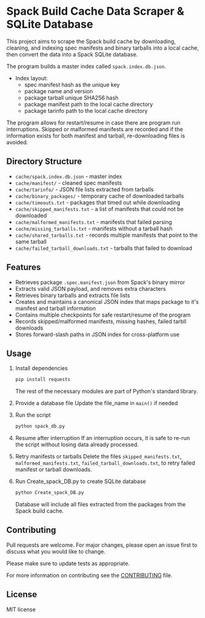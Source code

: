 # Spack Build Cache Data Scraper & SQLite Database

This project aims to scrape the Spack build cache by downloading, cleaning, and indexing spec manifests and binary tarballs into a local cache, then convert the data into a Spack SQLite database. 

The program builds a master index called `spack.index.db.json`. 
* Index layout:
    * spec manifest hash as the unique key
    * package name and version
    * package tarball unique SHA256 hash
    * package manifest path to the local cache directory
    * package tarinfo path to the local cache directory

The program allows for restart/resume in case there are program run interruptions. Skipped or malformed manifests are recorded and if the information exists for both manifest and tarball, re-downloading files is avoided. 

## Directory Structure
* `cache/spack.index.db.json` - master index
* `cache/manifest/` - cleaned spec manifests
* `cache/tarinfo/` - JSON file lists extracted from tarballs
* `cache/binary_packages/` - temporary cache of downloaded tarballs
* `cache/timeouts.txt` - packages that timed out while downloading
* `cache/skipped_manifests.txt` - a list of manifests that could not be downloaded
* `cache/malformed_manifests.txt` - manifests that failed parsing
* `cache/missing_tarballs.txt` - manifests without a tarball hash
* `cache/shared_tarballs.txt` - records multiple manifests that point to the same tarball
* `cache/failed_tarball_downloads.txt` - tarballs that failed to download

## Features
* Retrieves package `.spec.manifest.json` from Spack's binary mirror
* Extracts valid JSON payload, and removes extra characters
* Retrieves binary tarballs and extracts file lists
* Creates and maintains a canonical JSON index that maps package to it's manifest and tarball information
* Contains multiple checkpoints for safe restart/resume of the program
* Records skipped/malformed manifests, missing hashes, failed tarbll downloads
* Stores forward-slash paths in JSON index for cross-platform use

## Usage
1. Install dependencies
    ```bash
    pip install requests
    ```
    The rest of the necessary modules are part of Python's standard library.

2. Provide a database file
    Update the file_name in `main()` if needed

3. Run the script
    ```bash
    python spack_db.py
    ```

4. Resume after interruption
    If an interruption occurs, it is safe to re-run the script without losing data already processed. 

5. Retry manifests or tarballs
    Delete the files `skipped_manifests.txt`, `malformed_manifests.txt`, `failed_tarball_downloads.txt`, to retry failed manifest or tarball downloads.

6. Run Create_spack_DB.py to create SQLite database
    ```bash
    python Create_spack_DB.py
    ```
    Database will include all files extracted from the packages from the Spack build cache.

## Contributing

Pull requests are welcome. For major changes, please open an issue first to discuss what you would like to change.

Please make sure to update tests as appropriate.

For more information on contributing see the [CONTRIBUTING](./CONTRIBUTING.md) file.

## License

MIT license